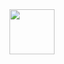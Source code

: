 <img width="80" src="https://i.pinimg.com/originals/69/25/93/692593bf84015b2b32bf9669565133f9.gif" />
